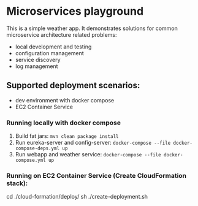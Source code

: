 # Microservices playground

This is a simple weather app. It demonstrates solutions for common microservice architecture related problems:
- local development and testing
- configuration management
- service discovery
- log management

## Supported deployment scenarios:
- dev environment with docker compose
- EC2 Container Service

### Running locally with docker compose
1. Build fat jars:
```mvn clean package install```
2. Run eureka-server and config-server:
```docker-compose --file docker-compose-deps.yml up```
3. Run webapp and weather service:
```docker-compose --file docker-compose.yml up```

### Running on EC2 Container Service (Create CloudFormation stack):
cd ./cloud-formation/deploy/
sh ./create-deployment.sh
